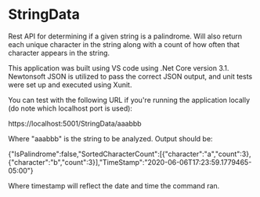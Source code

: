 # StringData
Rest API for determining if a given string is a palindrome.  Will also return each unique character in the string along with a count of how often that character appears in the string.

This application was built using VS code using .Net Core version 3.1.  Newtonsoft JSON is utilized to pass the correct JSON output, and unit tests were set up and executed using Xunit.

You can test with the following URL if you're running the application locally (do note which localhost port is used):

https://localhost:5001/StringData/aaabbb

Where "aaabbb" is the string to be analyzed.  Output should be:

{"IsPalindrome":false,"SortedCharacterCount":[{"character":"a","count":3},{"character":"b","count":3}],"TimeStamp":"2020-06-06T17:23:59.1779465-05:00"}

Where timestamp will reflect the date and time the command ran.
